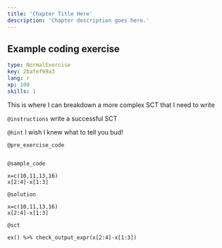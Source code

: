 ```yaml
---
title: 'Chapter Title Here'
description: 'Chapter description goes here.'
---
```


## Example coding exercise

```yaml
type: NormalExercise
key: 2bafef99a3
lang: r
xp: 100
skills: 1
```

This is where I can breakdown a more complex SCT that I need to write

`@instructions`
write a successful SCT

`@hint`
I wish I knew what to tell you bud!

`@pre_exercise_code`
```{r}

```

`@sample_code`
```{r}
x=c(10,11,13,16)
x[2:4]-x[1:3]
```

`@solution`
```{r}
x=c(10,11,13,16)
x[2:4]-x[1:3]
```

`@sct`
```{r}
ex() %>% check_output_expr(x[2:4]-x[1:3])
```
